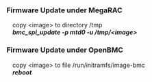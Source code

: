 ### Firmware Update under MegaRAC  
&emsp;copy \<image\> to directory /tmp  
&emsp;***bmc_spi_update -p mtd0 -u /tmp/\<image\>***  

### Firmware Update under OpenBMC  
&emsp;copy \<image\> to file /run/initramfs/image-bmc  
&emsp;***reboot***  
